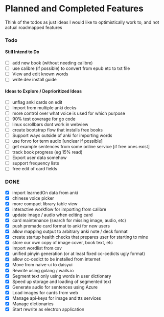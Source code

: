 # Planned and Completed Features

Think of the todos as just ideas I would like to optimistically work to, and not actual roadmapped features

### Todo

#### Still Intend to Do
- [ ] add new book (without needing calibre)
- [ ] use calibre (if possible) to convert from epub etc to txt file
- [ ] View and edit known words
- [ ] write dev install guide 

#### Ideas to Explore / Deprioritized Ideas
- [ ] unflag anki cards on edit
- [ ] Import from multiple anki decks
- [ ] more control over what voice is used for which purpose
- [ ] 90% test coverage for go code
- [ ] linux scrollbars dont work in webview
- [ ] create bootstrap flow that installs free books
- [ ] Support ways outside of anki for importing words 
- [ ] use forvo for term audio [unclear if possible]
- [ ] get example sentences from some online service [if free ones exist] 
- [ ] track book progress (eg 15% read)
- [ ] Export user data somehow
- [ ] support frequency lists
- [ ] free edit of card fields

### DONE
- [x] import learnedOn data from anki
- [x] chinese voice picker
- [x] more compact library table view
- [x] interactive workflow for importing from calibre
- [x] update image / audio when editing card
- [x] card maintenance (search for missing image, audio, etc)
- [x] push premade card format to anki for new users
- [x] allow mapping output to arbitrary anki note / deck format
- [x] create startup health checks that prepares user for starting to mine 
- [x] store our own copy of image cover, book text, etc
- [x] Import wordlist from csv
- [x] unified pinyin generation (or at least fixed cc-cedicts ugly format)
- [x] allow cc-cedict to be installed from internet 
- [x] Move from naive-ui to daisyui
- [x] Rewrite using golang / wails.io
- [x] Segment text only using words in user dictionary
- [x] Speed up storage and loading of segmented text
- [x] Generate audio for sentences using Azure
- [x] Load images for cards from web
- [x] Manage api-keys for image and tts services
- [x] Manage dictionaries
- [x] Start rewrite as electron application

